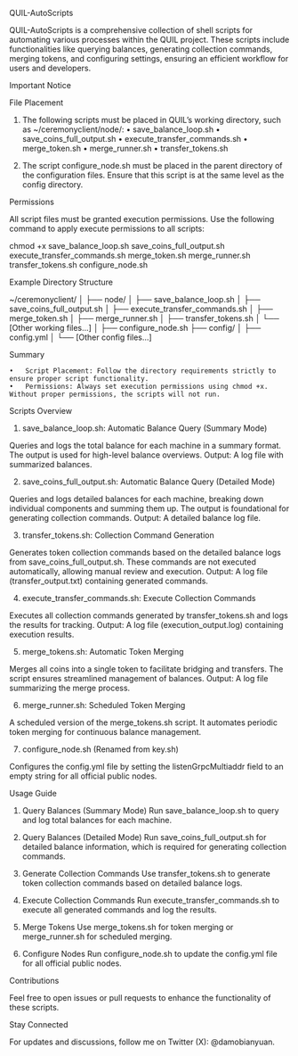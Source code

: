 QUIL-AutoScripts

QUIL-AutoScripts is a comprehensive collection of shell scripts for automating various processes within the QUIL project. These scripts include functionalities like querying balances, generating collection commands, merging tokens, and configuring settings, ensuring an efficient workflow for users and developers.

Important Notice

File Placement

1.	The following scripts must be placed in QUIL’s working directory, such as ~/ceremonyclient/node/:
	•	save_balance_loop.sh
	•	save_coins_full_output.sh
	•	execute_transfer_commands.sh
	•	merge_token.sh
	•	merge_runner.sh
	•	transfer_tokens.sh

2.	The script configure_node.sh must be placed in the parent directory of the configuration files.
Ensure that this script is at the same level as the config directory.

Permissions

All script files must be granted execution permissions. Use the following command to apply execute permissions to all scripts:

chmod +x save_balance_loop.sh save_coins_full_output.sh execute_transfer_commands.sh merge_token.sh merge_runner.sh transfer_tokens.sh configure_node.sh

Example Directory Structure

~/ceremonyclient/
│
├── node/
│   ├── save_balance_loop.sh
│   ├── save_coins_full_output.sh
│   ├── execute_transfer_commands.sh
│   ├── merge_token.sh
│   ├── merge_runner.sh
│   ├── transfer_tokens.sh
│   └── [Other working files...]
│
├── configure_node.sh
├── config/
│   ├── config.yml
│   └── [Other config files...]

Summary

	•	Script Placement: Follow the directory requirements strictly to ensure proper script functionality.
	•	Permissions: Always set execution permissions using chmod +x. Without proper permissions, the scripts will not run.

Scripts Overview

1. save_balance_loop.sh: Automatic Balance Query (Summary Mode)

Queries and logs the total balance for each machine in a summary format. The output is used for high-level balance overviews.
Output: A log file with summarized balances.

2. save_coins_full_output.sh: Automatic Balance Query (Detailed Mode)

Queries and logs detailed balances for each machine, breaking down individual components and summing them up. The output is foundational for generating collection commands.
Output: A detailed balance log file.

3. transfer_tokens.sh: Collection Command Generation

Generates token collection commands based on the detailed balance logs from save_coins_full_output.sh. These commands are not executed automatically, allowing manual review and execution.
Output: A log file (transfer_output.txt) containing generated commands.

4. execute_transfer_commands.sh: Execute Collection Commands

Executes all collection commands generated by transfer_tokens.sh and logs the results for tracking.
Output: A log file (execution_output.log) containing execution results.

5. merge_tokens.sh: Automatic Token Merging

Merges all coins into a single token to facilitate bridging and transfers. The script ensures streamlined management of balances.
Output: A log file summarizing the merge process.

6. merge_runner.sh: Scheduled Token Merging

A scheduled version of the merge_tokens.sh script. It automates periodic token merging for continuous balance management.

7. configure_node.sh (Renamed from key.sh)

Configures the config.yml file by setting the listenGrpcMultiaddr field to an empty string for all official public nodes.

Usage Guide

1. Query Balances (Summary Mode)
Run save_balance_loop.sh to query and log total balances for each machine.

2. Query Balances (Detailed Mode)
Run save_coins_full_output.sh for detailed balance information, which is required for generating collection commands.

3. Generate Collection Commands
Use transfer_tokens.sh to generate token collection commands based on detailed balance logs.

4. Execute Collection Commands
Run execute_transfer_commands.sh to execute all generated commands and log the results.

5. Merge Tokens
Use merge_tokens.sh for token merging or merge_runner.sh for scheduled merging.

6. Configure Nodes
Run configure_node.sh to update the config.yml file for all official public nodes.

Contributions

Feel free to open issues or pull requests to enhance the functionality of these scripts.

Stay Connected

For updates and discussions, follow me on Twitter (X): @damobianyuan.
